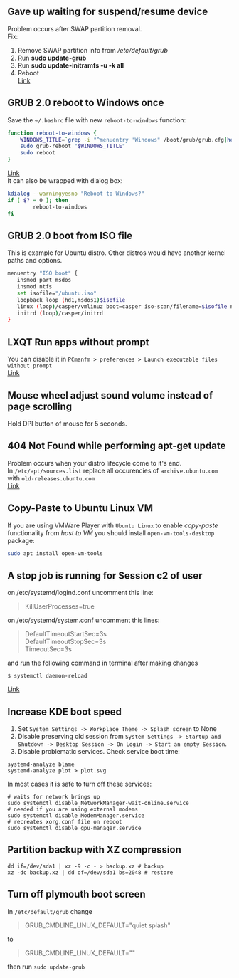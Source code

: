 ## Gave up waiting for suspend/resume device
Problem occurs after SWAP partition removal.  
Fix:  
1. Remove SWAP partition info from _/etc/default/grub_  
2. Run __sudo update-grub__  
3. Run __sudo update-initramfs -u -k all__  
4. Reboot  
[Link](https://debianforum.ru/index.php?topic=13665.0)
  
## GRUB 2.0 reboot to Windows once
Save the `~/.bashrc` file with new `reboot-to-windows` function:
```bash
function reboot-to-windows {
    WINDOWS_TITLE=`grep -i "^menuentry 'Windows" /boot/grub/grub.cfg|head -n 1|cut -d"'" -f2`
    sudo grub-reboot "$WINDOWS_TITLE"
    sudo reboot
}
```
[Link](https://askubuntu.com/questions/1014467/is-there-a-way-for-grub-to-automatically-reboot-into-windows-from-windows)  
It can also be wrapped with dialog box:
```bash
kdialog --warningyesno "Reboot to Windows?"
if [ $? = 0 ]; then
        reboot-to-windows
fi
```
  
## GRUB 2.0 boot from ISO file
This is example for Ubuntu distro. Other distros would have another kernel paths and options.   
```bash
menuentry "ISO boot" {
   insmod part_msdos
   insmod ntfs
   set isofile="/ubuntu.iso"
   loopback loop (hd1,msdos1)$isofile
   linux (loop)/casper/vmlinuz boot=casper iso-scan/filename=$isofile noprompt noeject
   initrd (loop)/casper/initrd
}
```
  
## LXQT Run apps without prompt
You can disable it in `PCmanfm > preferences > Launch executable files without prompt`  
[Link](https://github.com/lxqt/lxqt/issues/1523#issuecomment-406578815)
  
## Mouse wheel adjust sound volume instead of page scrolling
Hold DPI button of mouse for 5 seconds.  
  
## 404  Not Found while performing apt-get update
Problem occurs when your distro lifecycle come to it's end.  
In `/etc/apt/sources.list` replace all occurencies of `archive.ubuntu.com` with `old-releases.ubuntu.com`  
[Link](https://www.digitalocean.com/community/questions/i-cannot-update-from-19-04-to-19-10-no-longer-has-a-release-file)
  
## Copy-Paste to Ubuntu Linux VM
If you are using VMWare Player with `Ubuntu Linux` to enable _copy-paste_ functionality from _host to VM_ you should install `open-vm-tools-desktop` package:
```bash
sudo apt install open-vm-tools
```
  
## A stop job is running for Session c2 of user
on /etc/systemd/logind.conf uncomment this line:  
> KillUserProcesses=true  

on /etc/systemd/system.conf uncomment this lines:  
> DefaultTimeoutStartSec=3s  
> DefaultTimeoutStopSec=3s  
> TimeoutSec=3s  

and run the following command in terminal after making changes
```
$ systemctl daemon-reload
```
[Link](https://unix.stackexchange.com/a/297318)
  
## Increase KDE boot speed
1. Set `System Settings -> Workplace Theme -> Splash screen` to None
2. Disable preserving old session from `System Settings -> Startup and Shutdown -> Desktop Session -> On Login -> Start an empty Session`.
3. Disable problematic services. Check service boot time:
```
systemd-analyze blame
systemd-analyze plot > plot.svg
```
In most cases it is safe to turn off these services:
```
# waits for network brings up
sudo systemctl disable NetworkManager-wait-online.service
# needed if you are using external modems
sudo systemctl disable ModemManager.service
# recreates xorg.conf file on reboot
sudo systemctl disable gpu-manager.service
```
  
## Partition backup with XZ compression
```
dd if=/dev/sda1 | xz -9 -c - > backup.xz # backup
xz -dc backup.xz | dd of=/dev/sda1 bs=2048 # restore
```
  
## Turn off plymouth boot screen
In `/etc/default/grub` change  
> GRUB_CMDLINE_LINUX_DEFAULT="quiet splash"

to

> GRUB_CMDLINE_LINUX_DEFAULT=""

then run `sudo update-grub`

